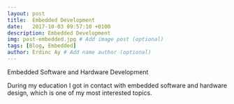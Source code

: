 ```yaml
---
layout: post
title:  Embedded Development
date:   2017-10-03 09:57:10 +0100
description: Embedded Development
img: post-embedded.jpg # Add image post (optional)
tags: [Blog, Embedded]
author: Erdinc Ay # Add name author (optional)
---
```

Embedded Software and Hardware Development

During my education I got in contact with embedded software and hardware design, which is one of my most interested topics.